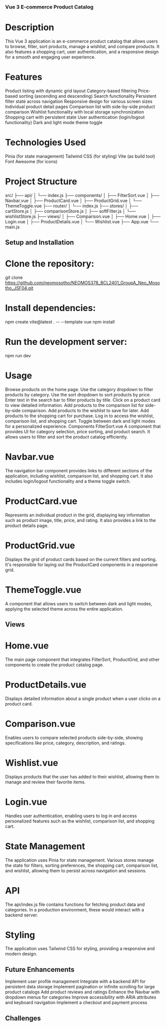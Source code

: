 ### Vue 3 E-commerce Product Catalog
# Description
This Vue 3 application is an e-commerce product catalog that allows users to browse, filter, sort products, manage a wishlist, and compare products. It also features a shopping cart, user authentication, and a responsive design for a smooth and engaging user experience.

# Features
Product listing with dynamic grid layout
Category-based filtering
Price-based sorting (ascending and descending)
Search functionality
Persistent filter state across navigation
Responsive design for various screen sizes
Individual product detail pages
Comparison list with side-by-side product comparison
Wishlist functionality with local storage synchronization
Shopping cart with persistent state
User authentication (login/logout functionality)
Dark and light mode theme toggle

# Technologies Used

Pinia (for state management)
Tailwind CSS (for styling)
Vite (as build tool)
Font Awesome (for icons)

# Project Structure

src/
├── api/
│   └── index.js
├── components/
│   ├── FilterSort.vue
│   ├── Navbar.vue
│   ├── ProductCard.vue
│   ├── ProductGrid.vue
│   └── ThemeToggle.vue
├── router/
│   └── index.js
├── stores/
│   ├── cartStore.js
│   ├── comparisonStore.js
│   ├── softFilter.js
│   └── wishlistStore.js
├── views/
│   ├── Comparison.vue
│   ├── Home.vue
│   ├── Login.vue
│   ├── ProductDetails.vue
│   └── Wishlist.vue
├── App.vue
└── main.js

## Setup and Installation
# Clone the repository:
git clone https://github.com/neomosotho/NEOMOS378_BCL2401_GroupA_Neo_Mosotho_JSF04.git

# Install dependencies:
npm create vite@latest . -- --template vue
npm install

# Run the development server:
npm run dev

# Usage
Browse products on the home page.
Use the category dropdown to filter products by category.
Use the sort dropdown to sort products by price.
Enter text in the search bar to filter products by title.
Click on a product card to view detailed information.
Add products to the comparison list for side-by-side comparison.
Add products to the wishlist to save for later.
Add products to the shopping cart for purchase.
Log in to access the wishlist, comparison list, and shopping cart.
Toggle between dark and light modes for a personalized experience.
Components
FilterSort.vue
A component that provides UI for category selection, price sorting, and product search. It allows users to filter and sort the product catalog efficiently.

# Navbar.vue
The navigation bar component provides links to different sections of the application, including wishlist, comparison list, and shopping cart. It also includes login/logout functionality and a theme toggle switch.

# ProductCard.vue
Represents an individual product in the grid, displaying key information such as product image, title, price, and rating. It also provides a link to the product details page.

# ProductGrid.vue
Displays the grid of product cards based on the current filters and sorting. It's responsible for laying out the ProductCard components in a responsive grid.

# ThemeToggle.vue
A component that allows users to switch between dark and light modes, applying the selected theme across the entire application.

## Views
# Home.vue
The main page component that integrates FilterSort, ProductGrid, and other components to create the product catalog page.

# ProductDetails.vue
Displays detailed information about a single product when a user clicks on a product card.

# Comparison.vue
Enables users to compare selected products side-by-side, showing specifications like price, category, description, and ratings.

# Wishlist.vue
Displays products that the user has added to their wishlist, allowing them to manage and review their favorite items.

# Login.vue
Handles user authentication, enabling users to log in and access personalized features such as the wishlist, comparison list, and shopping cart.

# State Management
The application uses Pinia for state management. Various stores manage the state for filters, sorting preferences, the shopping cart, comparison list, and wishlist, allowing them to persist across navigation and sessions.

# API
The api/index.js file contains functions for fetching product data and categories. In a production environment, these would interact with a backend server.

# Styling
The application uses Tailwind CSS for styling, providing a responsive and modern design.

## Future Enhancements
Implement user profile management
Integrate with a backend API for persistent data storage
Implement pagination or infinite scrolling for large product catalogs
Add product reviews and ratings
Enhance the Navbar with dropdown menus for categories
Improve accessibility with ARIA attributes and keyboard navigation
Implement a checkout and payment process

## Challenges
